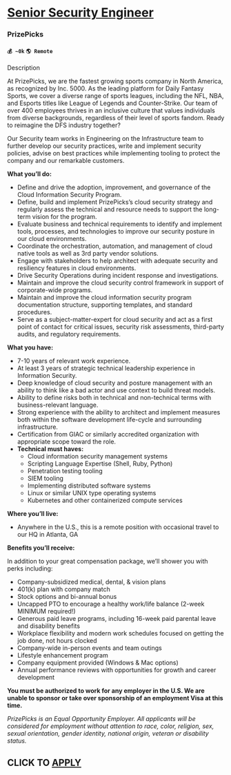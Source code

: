 # [Senior Security Engineer](https://www.remotewlb.com/apply/senior-security-engineer-82298)  
### PrizePicks  
#### `💰 ~0k` `🌎 Remote`  

Description

At PrizePicks, we are the fastest growing sports company in North America, as recognized by Inc. 5000. As the leading platform for Daily Fantasy Sports, we cover a diverse range of sports leagues, including the NFL, NBA, and Esports titles like League of Legends and Counter-Strike. Our team of over 400 employees thrives in an inclusive culture that values individuals from diverse backgrounds, regardless of their level of sports fandom. Ready to reimagine the DFS industry together?

Our Security team works in Engineering on the Infrastructure team to further develop our security practices, write and implement security policies, advise on best practices while implementing tooling to protect the company and our remarkable customers.

**What you’ll do:**

  * Define and drive the adoption, improvement, and governance of the Cloud Information Security Program.
  * Define, build and implement PrizePicks’s cloud security strategy and regularly assess the technical and resource needs to support the long-term vision for the program.
  * Evaluate business and technical requirements to identify and implement tools, processes, and technologies to improve our security posture in our cloud environments.
  * Coordinate the orchestration, automation, and management of cloud native tools as well as 3rd party vendor solutions.
  * Engage with stakeholders to help architect with adequate security and resiliency features in cloud environments.
  * Drive Security Operations during incident response and investigations.
  * Maintain and improve the cloud security control framework in support of corporate-wide programs.
  * Maintain and improve the cloud information security program documentation structure, supporting templates, and standard procedures.
  * Serve as a subject-matter-expert for cloud security and act as a first point of contact for critical issues, security risk assessments, third-party audits, and regulatory requirements.

**What you have:**

  * 7-10 years of relevant work experience.
  * At least 3 years of strategic technical leadership experience in Information Security.
  * Deep knowledge of cloud security and posture management with an ability to think like a bad actor and use context to build threat models.
  * Ability to define risks both in technical and non-technical terms with business-relevant language.
  * Strong experience with the ability to architect and implement measures both within the software development life-cycle and surrounding infrastructure.
  * Certification from GIAC or similarly accredited organization with appropriate scope toward the role.
  * **Technical must haves:**
    * Cloud information security management systems
    * Scripting Language Expertise (Shell, Ruby, Python)
    * Penetration testing tooling
    * SIEM tooling
    * Implementing distributed software systems
    * Linux or similar UNIX type operating systems
    * Kubernetes and other containerized compute services

**Where you’ll live:**

  * Anywhere in the U.S., this is a remote position with occasional travel to our HQ in Atlanta, GA

**Benefits you’ll receive:**

In addition to your great compensation package, we’ll shower you with perks including:

  * Company-subsidized medical, dental, & vision plans 
  * 401(k) plan with company match
  * Stock options and bi-annual bonus
  * Uncapped PTO to encourage a healthy work/life balance (2-week MINIMUM required!)
  * Generous paid leave programs, including 16-week paid parental leave and disability benefits
  * Workplace flexibility and modern work schedules focused on getting the job done, not hours clocked
  * Company-wide in-person events and team outings
  * Lifestyle enhancement program
  * Company equipment provided (Windows & Mac options)
  * Annual performance reviews with opportunities for growth and career development

**You must be authorized to work for any employer in the U.S. We are unable to sponsor or take over sponsorship of an employment Visa at this time.**

_PrizePicks is an Equal Opportunity Employer. All applicants will be considered for employment without attention to race, color, religion, sex, sexual orientation, gender identity, national origin, veteran or disability status._

  
## CLICK TO [APPLY](https://www.remotewlb.com/apply/senior-security-engineer-82298)

